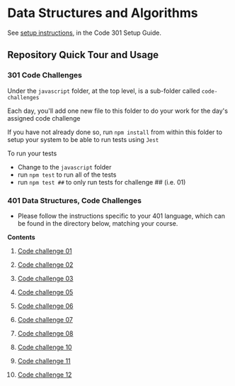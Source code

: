 # Data Structures and Algorithms

See [setup instructions](https://codefellows.github.io/setup-guide/code-301/3-code-challenges), in the Code 301 Setup Guide.

## Repository Quick Tour and Usage

### 301 Code Challenges

Under the `javascript` folder, at the top level, is a sub-folder called `code-challenges`

Each day, you'll add one new file to this folder to do your work for the day's assigned code challenge

If you have not already done so, run `npm install` from within this folder to setup your system to be able to run tests using `Jest`

To run your tests

- Change to the `javascript` folder
- run `npm test` to run all of the tests
- run `npm test ##` to only run tests for challenge ## (i.e. 01)

### 401 Data Structures, Code Challenges

- Please follow the instructions specific to your 401 language, which can be found in the directory below, matching your course.

**Contents**

1. [Code challenge 01](./401-code-challenges/cc_documentation/code-challenge01.md)

2. [Code challenge 02](./401-code-challenges/cc_documentation/code-challenge02.md)

3. [Code challenge 03](./401-code-challenges/cc_documentation/code-challenge03.md)

4. [Code challenge 05](./401-code-challenges/cc_documentation/code-challenge05.md)

5. [Code challenge 06](./401-code-challenges/cc_documentation/code-challenge06.md)

6. [Code challenge 07](./401-code-challenges/cc_documentation/code-challenge07.md)

7. [Code challenge 08](./401-code-challenges/cc_documentation/code-challenge08.md)

8. [Code challenge 10](./401-code-challenges/cc_documentation/code-challenge10.md)

9. [Code challenge 11](./401-code-challenges/cc_documentation/code-challenge11.md)

10. [Code challenge 12](./401-code-challenges/cc_documentation/code-challenge12.md)
